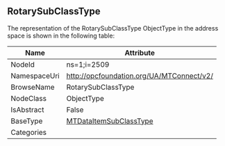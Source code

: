 <!-- objecttype -->
## RotarySubClassType
  
<!-- end of text -->
The representation of the RotarySubClassType ObjectType in the address space is shown in the following table:  

|Name|Attribute|
|---|---|
|NodeId|ns=1;i=2509|
|NamespaceUri|http://opcfoundation.org/UA/MTConnect/v2/|
|BrowseName|RotarySubClassType|
|NodeClass|ObjectType|
|IsAbstract|False|
|BaseType|[MTDataItemSubClassType](../../ObjectTypes/MTDataItemSubClassType/readme.md)|
|Categories||

